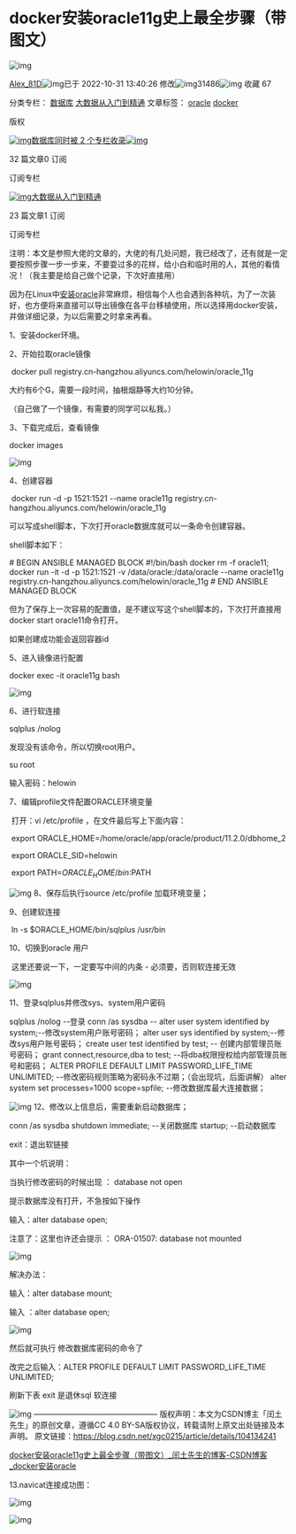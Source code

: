 # docker安装oracle11g史上最全步骤（带图文）

![img](.img_oracle/reprint.png)

[Alex_81D](https://blog.csdn.net/Alex_81D)![img](.img_oracle/newUpTime2.png)已于 2022-10-31 13:40:26 修改![img](.img_oracle/articleReadEyes2.png)31486![img](.img_oracle/tobarCollect2.png) 收藏 67

分类专栏： [数据库](https://blog.csdn.net/alex_81d/category_7743134.html) [大数据从入门到精通](https://blog.csdn.net/alex_81d/category_12103396.html) 文章标签： [oracle](https://so.csdn.net/so/search/s.do?q=oracle&t=blog&o=vip&s=&l=&f=&viparticle=) [docker](https://so.csdn.net/so/search/s.do?q=docker&t=blog&o=vip&s=&l=&f=&viparticle=)

版权

[![img](.img_oracle/resize,m_fixed,h_64,w_64.png)数据库同时被 2 个专栏收录![img](.img_oracle/newArrowDown1White.png)](https://blog.csdn.net/alex_81d/category_7743134.html)

32 篇文章0 订阅

订阅专栏

[![img](.img_oracle/resize,m_fixed,h_64,w_64-20221227142941316.png)大数据从入门到精通](https://blog.csdn.net/alex_81d/category_12103396.html)

23 篇文章1 订阅

订阅专栏

注明：本文是参照大佬的文章的，大佬的有几处问题，我已经改了，还有就是一定要按照步骤一步一步来，不要耍过多的花样，给小白和临时用的人，其他的看情况！（我主要是给自己做个记录，下次好直接用）

因为在Linux中[安装oracle](https://so.csdn.net/so/search?q=安装oracle&spm=1001.2101.3001.7020)非常麻烦，相信每个人也会遇到各种坑，为了一次装好，也方便将来直接可以导出镜像在各平台移植使用，所以选择用docker安装，并做详细记录，为以后需要之时拿来再看。

1、安装docker环境。

2、开始拉取oracle镜像

​     docker pull registry.cn-hangzhou.aliyuncs.com/helowin/oracle_11g

  大约有6个G，需要一段时间，抽根烟静等大约10分钟。

（自己做了一个镜像，有需要的同学可以私我。）

3、下载完成后，查看镜像

   docker images

![img](.img_oracle/watermark,type_d3F5LXplbmhlaQ,shadow_50,text_Q1NETiBAQWxleF84MUQ=,size_20,color_FFFFFF,t_70,g_se,x_16-20221227142941903.png)

 4、创建容器

​    docker run -d -p 1521:1521 --name oracle11g registry.cn-hangzhou.aliyuncs.com/helowin/oracle_11g

可以写成shell脚本，下次打开oracle数据库就可以一条命令创建容器。

shell脚本如下：

\# BEGIN ANSIBLE MANAGED BLOCK
\#!/bin/bash
docker rm -f oracle11;
docker run -it -d -p 1521:1521 -v /data/oracle:/data/oracle --name oracle11g registry.cn-hangzhou.aliyuncs.com/helowin/oracle_11g
\# END ANSIBLE MANAGED BLOCK



但为了保存上一次容易的配置值，是不建议写这个shell脚本的，下次打开直接用docker start oracle11命令打开。

  如果创建成功能会返回容器id

5、进入镜像进行配置

   docker exec -it oracle11g bash

![img](.img_oracle/watermark,type_d3F5LXplbmhlaQ,shadow_50,text_Q1NETiBAQWxleF84MUQ=,size_20,color_FFFFFF,t_70,g_se,x_16.png)



6、进行软连接

   sqlplus /nolog

发现没有该命令，所以切换root用户。

su root 

输入密码：helowin

7、编辑profile文件配置ORACLE环境变量

​    打开：vi /etc/profile ，在文件最后写上下面内容：

​      export ORACLE_HOME=/home/oracle/app/oracle/product/11.2.0/dbhome_2

​      export ORACLE_SID=helowin

​      export PATH=$ORACLE_HOME/bin:$PATH

![img](.img_oracle/20200201153900514.png)
8、保存后执行source /etc/profile 加载环境变量；

9、创建软连接

​      ln -s $ORACLE_HOME/bin/sqlplus /usr/bin

10、切换到oracle 用户

​       这里还要说一下，一定要写中间的内条 -  必须要，否则软连接无效

![img](.img_oracle/20200201154111579.png)

11、登录sqlplus并修改sys、system用户密码

   sqlplus /nolog  --登录
   conn /as sysdba  --
   alter user system identified by system;--修改system用户账号密码；
  alter user sys identified by system;--修改sys用户账号密码；
  create user test identified by test; -- 创建内部管理员账号密码；
  grant connect,resource,dba to test; --将dba权限授权给内部管理员账号和密码；
  ALTER PROFILE DEFAULT LIMIT PASSWORD_LIFE_TIME UNLIMITED; --修改密码规则策略为密码永不过期；（会出现坑，后面讲解）
  alter system set processes=1000 scope=spfile; --修改数据库最大连接数据；

![img](.img_oracle/20200201154538940.png)
12、修改以上信息后，需要重新启动数据库；



conn /as sysdba
shutdown immediate; --关闭数据库
startup; --启动数据库

exit：退出软链接

其中一个坑说明：

当执行修改密码的时候出现 ：   database not open

   提示数据库没有打开，不急按如下操作

   输入：alter database open;

  注意了：这里也许还会提示  ：  ORA-01507: database not mounted

   ![img](.img_oracle/20200201154700803.png)



解决办法：

输入：alter database mount;

 输入 ：alter database open;

![img](.img_oracle/20200201154837497.png)

然后就可执行 修改数据库密码的命令了

   改完之后输入：ALTER PROFILE DEFAULT LIMIT PASSWORD_LIFE_TIME UNLIMITED;

   刷新下表  exit  是退休sql 软连接

![img](.img_oracle/20200201154924951.png)
————————————————
版权声明：本文为CSDN博主「闰土先生」的原创文章，遵循CC 4.0 BY-SA版权协议，转载请附上原文出处链接及本声明。
原文链接：https://blog.csdn.net/xgc0215/article/details/104134241

[docker安装oracle11g史上最全步骤（带图文）_闰土先生的博客-CSDN博客_docker安装oracle](https://blog.csdn.net/xgc0215/article/details/104134241)

13.navicat连接成功图：

![img](.img_oracle/watermark,type_d3F5LXplbmhlaQ,shadow_50,text_Q1NETiBAQWxleF84MUQ=,size_17,color_FFFFFF,t_70,g_se,x_16.png)

![img](.img_oracle/watermark,type_d3F5LXplbmhlaQ,shadow_50,text_Q1NETiBAQWxleF84MUQ=,size_20,color_FFFFFF,t_70,g_se,x_16-20221227142941582.png)